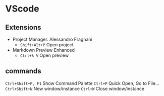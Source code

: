 # VScode

## Extensions

* Project Manager. Alessandro Fragnani
  * `Shift+Alt+P` Open project  
* Markdown Preview Enhanced
  * `Ctrl+k V` Open preview

## commands

`Ctrl+Shift+P, F1` Show Command Palette
`Ctrl+P` Quick Open, Go to File...
`Ctrl+Shift+N` New window/instance
`Ctrl+W` Close window/instance
